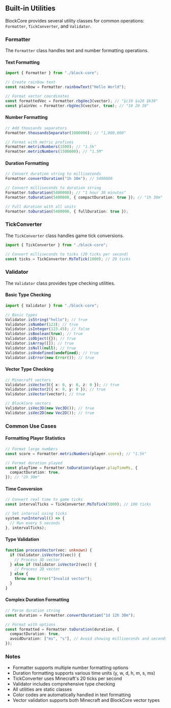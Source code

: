 ## Built-in Utilities

BlockCore provides several utility classes for common operations: `Formatter`, `TickConverter`, and `Validator`.

### Formatter

The `Formatter` class handles text and number formatting operations.

#### Text Formatting

```typescript
import { Formatter } from "./block-core";

// Create rainbow text
const rainbow = Formatter.rainbowText("Hello World");

// Format vector coordinates
const formattedVec = Formatter.rbgVec3(vector); // "§c10 §a20 §b30"
const plainVec = Formatter.rbgVec3(vector, true); // "10 20 30"
```

#### Number Formatting

```typescript
// Add thousands separators
Formatter.thousandsSeparator(1000000); // "1,000,000"

// Format with metric prefixes
Formatter.metricNumbers(1500); // "1.5k"
Formatter.metricNumbers(1500000); // "1.5M"
```

#### Duration Formatting

```typescript
// Convert duration string to milliseconds
Formatter.convertDuration("1h 30m"); // 5400000

// Convert milliseconds to duration string
Formatter.toDuration(5400000); // "1 hour 30 minutes"
Formatter.toDuration(5400000, { compactDuration: true }); // "1h 30m"

// Full duration with all units
Formatter.toDuration(5400000, { fullDuration: true });
```

### TickConverter

The `TickConverter` class handles game tick conversions.

```typescript
import { TickConverter } from "./block-core";

// Convert milliseconds to ticks (20 ticks per second)
const ticks = TickConverter.MsToTick(1000); // 20 ticks
```

### Validator

The `Validator` class provides type checking utilities.

#### Basic Type Checking

```typescript
import { Validator } from "./block-core";

// Basic types
Validator.isString("hello"); // true
Validator.isNumber(123); // true
Validator.isInteger(123.45); // false
Validator.isBoolean(true); // true
Validator.isObject({}); // true
Validator.isArray([]); // true
Validator.isNull(null); // true
Validator.isUndefined(undefined); // true
Validator.isError(new Error()); // true
```

#### Vector Type Checking

```typescript
// Minecraft vectors
Validator.isVector3({ x: 0, y: 0, z: 0 }); // true
Validator.isVector2({ x: 0, y: 0 }); // true
Validator.isVector(vector); // true

// BlockCore vectors
Validator.isVec3D(new Vec3D()); // true
Validator.isVec2D(new Vec2D()); // true
```

### Common Use Cases

#### Formatting Player Statistics

```typescript
// Format large numbers
const score = Formatter.metricNumbers(player.score); // "1.5k"

// Format duration played
const playTime = Formatter.toDuration(player.playTimeMs, {
  compactDuration: true,
}); // "2h 30m"
```

#### Time Conversion

```typescript
// Convert real time to game ticks
const intervalTicks = TickConverter.MsToTick(5000); // 100 ticks

// Set interval using ticks
system.runInterval(() => {
  // Run every 5 seconds
}, intervalTicks);
```

#### Type Validation

```typescript
function processVector(vec: unknown) {
  if (Validator.isVector3(vec)) {
    // Process 3D vector
  } else if (Validator.isVector2(vec)) {
    // Process 2D vector
  } else {
    throw new Error("Invalid vector");
  }
}
```

#### Complex Duration Formatting

```typescript
// Parse duration string
const duration = Formatter.convertDuration("1d 12h 30m");

// Format with options
const formatted = Formatter.toDuration(duration, {
  compactDuration: true,
  avoidDuration: ["ms", "s"], // Avoid showing milliseconds and seconds
});
```

### Notes

- Formatter supports multiple number formatting options
- Duration formatting supports various time units (y, w, d, h, m, s, ms)
- TickConverter uses Minecraft's 20 ticks per second
- Validator includes comprehensive type checking
- All utilities are static classes
- Color codes are automatically handled in text formatting
- Vector validation supports both Minecraft and BlockCore vector types
